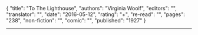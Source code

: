 {
"title": "To The Lighthouse",
"authors": "Virginia Woolf",
"editors": "",
"translator": "",
"date": "2016-05-12",
"rating": "+",
"re-read": "",
"pages": "238",
"non-fiction": "",
"comic": "",
"published": "1927"
}

---
